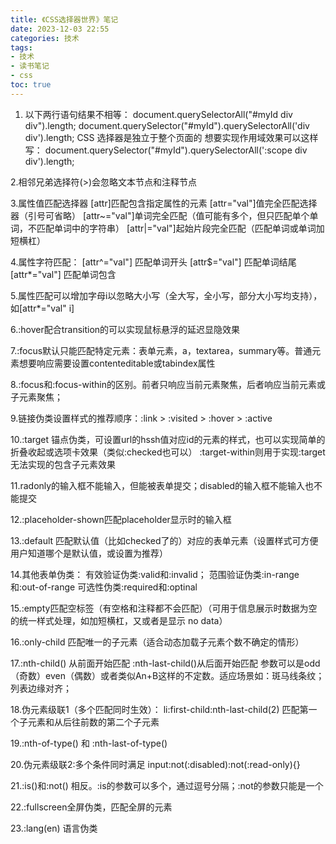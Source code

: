 ```yaml
---
title: 《CSS选择器世界》笔记
date: 2023-12-03 22:55
categories: 技术
tags: 
- 技术
- 读书笔记
- css
toc: true
---
```


1. 以下两行语句结果不相等：
document.querySelectorAll("#myId div div").length;
document.querySelector("#myId").querySelectorAll('div div').length;
CSS 选择器是独立于整个页面的
想要实现作用域效果可以这样写：
document.querySelector("#myId").querySelectorAll(':scope div div').length;

2.相邻兄弟选择符(>)会忽略文本节点和注释节点

3.属性值匹配选择器
[attr]匹配包含指定属性的元素
[attr="val"]值完全匹配选择器（引号可省略）
[attr~="val"]单词完全匹配（值可能有多个，但只匹配单个单词，不匹配单词中的字符串）
[attr|="val"]起始片段完全匹配（匹配单词或单词加短横杠）

4.属性字符匹配：
[attr^="val"] 匹配单词开头
[attr$="val"] 匹配单词结尾
[attr*="val"] 匹配单词包含

5.属性匹配可以增加字母i以忽略大小写（全大写，全小写，部分大小写均支持），如[attr*="val" i]

6.:hover配合transition的可以实现鼠标悬浮的延迟显隐效果

7.:focus默认只能匹配特定元素：表单元素，a，textarea，summary等。普通元素想要响应需要设置contenteditable或tabindex属性

8.:focus和:focus-within的区别。前者只响应当前元素聚焦，后者响应当前元素或子元素聚焦；

9.链接伪类设置样式的推荐顺序：:link > :visited > :hover > :active 

10.:target 锚点伪类，可设置url的hssh值对应id的元素的样式，也可以实现简单的折叠收起或选项卡效果（类似:checked也可以）
:target-within则用于实现:target无法实现的包含子元素效果

11.radonly的输入框不能输入，但能被表单提交；disabled的输入框不能输入也不能提交

12.:placeholder-shown匹配placeholder显示时的输入框

13.:default 匹配默认值（比如checked了的）对应的表单元素（设置样式可方便用户知道哪个是默认值，或设置为推荐）

14.其他表单伪类：
有效验证伪类:valid和:invalid；
范围验证伪类:in-range和:out-of-range 
可选性伪类:required和:optinal

15.:empty匹配空标签（有空格和注释都不会匹配）（可用于信息展示时数据为空的统一样式处理，如加短横杠，又或者是显示 no data）

16.:only-child 匹配唯一的子元素（适合动态加载子元素个数不确定的情形）

17.:nth-child() 从前面开始匹配 :nth-last-child()从后面开始匹配
参数可以是odd（奇数）even（偶数）或者类似An+B这样的不定数。适应场景如：斑马线条纹；列表边缘对齐；

18.伪元素级联1（多个匹配同时生效）： li:first-child:nth-last-child(2) 匹配第一个子元素和从后往前数的第二个子元素

19.:nth-of-type() 和 :nth-last-of-type() 

20.伪元素级联2:多个条件同时满足
input:not(:disabled):not(:read-only){}

21.:is()和:not() 相反。:is的参数可以多个，通过逗号分隔；:not的参数只能是一个

22.:fullscreen全屏伪类，匹配全屏的元素

23.:lang(en) 语言伪类